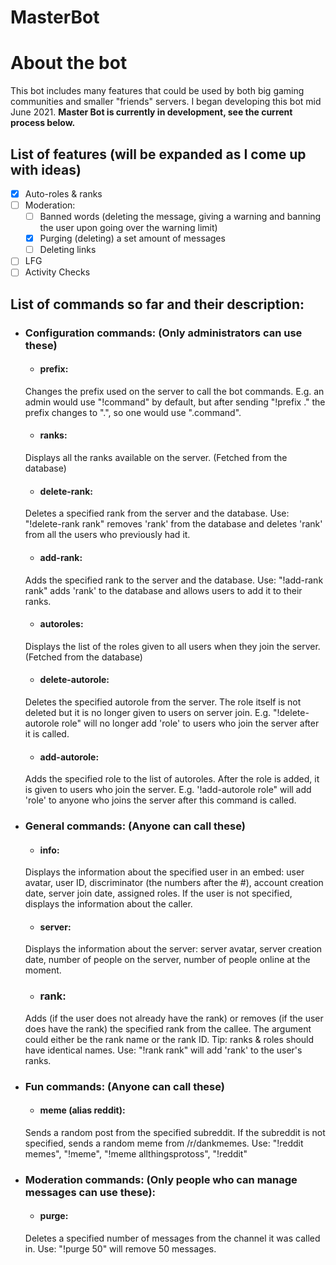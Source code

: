 # MasterBot
# About the bot
This bot includes many features that could be used by both big gaming communities and smaller "friends" servers. I began developing this bot mid June 2021.
**Master Bot is currently in development, see the current process below.**

## List of features (will be expanded as I come up with ideas)
- [x] Auto-roles & ranks
- [ ] Moderation:
    - [ ] Banned words (deleting the message, giving a warning and banning the user upon going over the warning limit)
    - [x] Purging (deleting) a set amount of messages 
    - [ ] Deleting links
- [ ] LFG
- [ ] Activity Checks

## List of commands so far and their description:
* ### Configuration commands: (Only administrators can use these)
    * #### prefix:
    Changes the prefix used on the server to call the bot commands. E.g. an admin would use "!command" by default, but after sending "!prefix ." the prefix changes to ".", so one would use ".command".

    * #### ranks:
    Displays all the ranks available on the server. (Fetched from the database)
    * #### delete-rank:
    Deletes a specified rank from the server and the database. Use: "!delete-rank rank" removes 'rank' from the database and deletes 'rank' from all the users who previously had it.
    * #### add-rank:
    Adds the specified rank to the server and the database. Use: "!add-rank rank" adds 'rank' to the database and allows users to add it to their ranks.
    * #### autoroles:
    Displays the list of the roles given to all users when they join the server. (Fetched from the database)
    * #### delete-autorole:
    Deletes the specified autorole from the server. The role itself is not deleted but it is no longer given to users on server join. E.g. "!delete-autorole role"  will no longer add 'role' to users who join the server after it is called.
    * #### add-autorole:
    Adds the specified role to the list of autoroles. After the role is added, it is given to users who join the server. E.g. '!add-autorole role" will add 'role' to anyone who joins the server after this command is called.

* ### General commands: (Anyone can call these)
    * #### info:
    Displays the information about the specified user in an embed: user avatar, user ID, discriminator (the numbers after the #), account creation date, server join date, assigned roles. If the user is not specified, displays the information about the caller.

    * #### server:
    Displays the information about the server: server avatar, server creation date, number of people on the server, number of people online at the moment.

    * ### rank:
    Adds (if the user does not already have the rank) or removes (if the user does have the rank) the specified rank from the callee. The argument could either be the rank name or the rank ID. Tip: ranks & roles should have identical names. Use: "!rank rank" will add 'rank' to the user's ranks.

* ### Fun commands: (Anyone can call these)
    * #### meme (alias reddit):
    Sends a random post from the specified subreddit. If the subreddit is not specified, sends a random meme from /r/dankmemes. Use: "!reddit memes", "!meme", "!meme allthingsprotoss", "!reddit"

* ### Moderation commands: (Only people who can manage messages can use these):
    * #### purge:
    Deletes a specified number of messages from the channel it was called in. Use: "!purge 50" will remove 50 messages.
